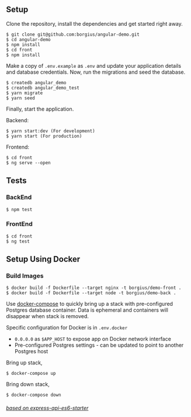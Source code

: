 ## Setup

Clone the repository, install the dependencies and get started right away.

    $ git clone git@github.com:borgius/angular-demo.git
    $ cd angular-demo
    $ npm install
    $ cd front
    $ npm install

Make a copy of `.env.example` as `.env` and update your application details and database credentials. Now, run the migrations and seed the database.

    $ createdb angular_demo 
    $ createdb angular_demo_test 
    $ yarn migrate
    $ yarn seed

Finally, start the application.

  Backend:

    $ yarn start:dev (For development)
    $ yarn start (For production)

  Frontend:

    $ cd front
    $ ng serve --open

## Tests
### BackEnd 
    $ npm test
### FrontEnd
    $ cd front
    $ ng test

## Setup Using Docker

### Build Images
    $ docker build -f Dockerfile --target nginx -t borgius/demo-front .
    $ docker build -f Dockerfile --target node -t borgius/demo-back .


Use [docker-compose](https://docs.docker.com/compose/) to quickly bring up a stack with pre-configured Postgres database container. Data is ephemeral and containers will disappear when stack is removed.

Specific configuration for Docker is in `.env.docker`
- `0.0.0.0` as `$APP_HOST` to expose app on Docker network interface
- Pre-configured Postgres settings - can be updated to point to another Postgres host

Bring up stack,

    $ docker-compose up

Bring down stack,

    $ docker-compose down


###### [based on express-api-es6-starter](https://github.com/mesaugat/express-api-es6-starter)
